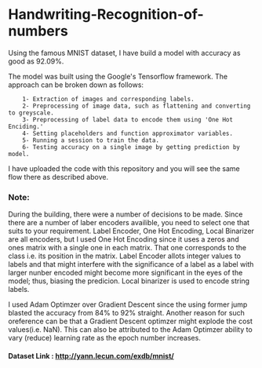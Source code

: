 # Handwriting-Recognition-of-numbers
Using the famous MNIST dataset, I have build a model with accuracy as good as 92.09%.

The model was built using the Google's Tensorflow framework. The approach can be broken down as follows:
        
        1- Extraction of images and corresponding labels.
        2- Preprocessing of image data, such as flattening and converting to greyscale.
        3- Preprocessing of label data to encode them using 'One Hot Enciding.'
        4- Setting placeholders and function approximator variables.
        5- Running a session to train the data.
        6- Testing accuracy on a single image by getting prediction by model.
        
I have uploaded the code with this repository and you will see the same flow there as described above.

### Note:

During the building, there were a number of decisions to be made.  Since there are a number of laber encoders availible, you need to select one that suits to your requirement. Label Encoder, One Hot Encoding, Local Binarizer are all encoders, but I used One Hot Encoding since it uses a zeros and ones matrix with a single one in each matrix. That one corresponds to the class i.e. its position in the matrix. Label Encoder allots integer values to labels and that might interfere with the significance of a label as a label with larger nunber encoded might become more significant in the eyes of the model; thus, biasing the predicion. Local binarizer is used to encode string labels.

I used Adam Optimzer over Gradient Descent since the using former jump blasted the accuracy from 84% to 92% straight. Another reason for such oreference can be that a Gradient Descent optimzer might explode the cost values(i.e. NaN). This can also be attributed to the Adam Optimzer ability to vary (reduce) learning rate as the epoch number increases.

#### Dataset Link : http://yann.lecun.com/exdb/mnist/



